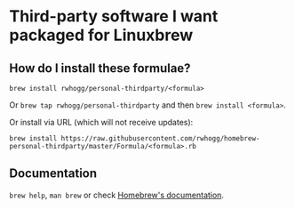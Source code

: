 # Third-party software I want packaged for Linuxbrew

## How do I install these formulae?
`brew install rwhogg/personal-thirdparty/<formula>`

Or `brew tap rwhogg/personal-thirdparty` and then `brew install <formula>`.

Or install via URL (which will not receive updates):

```
brew install https://raw.githubusercontent.com/rwhogg/homebrew-personal-thirdparty/master/Formula/<formula>.rb
```

## Documentation
`brew help`, `man brew` or check [Homebrew's documentation](https://docs.brew.sh).
